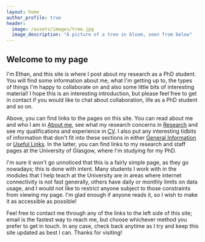 ```yaml
---
layout: home
author_profile: true
header:
  image: /assets/images/tree.jpg
  image_description: "A picture of a tree in bloom, seen from below"
---
```


## Welcome to my page


I'm Ethan, and this site is where I post about my research as a PhD student. You will find some information about me, what I'm getting up to, the types of things I'm happy to collaborate on and also some little bits of interesting material! I hope this is an interesting introduction, but please feel free to get in contact if you would like to chat about collaboration, life as a PhD student and so on.


Above, you can find links to the pages on this site. You can read about me and who I am in [About me](/docs/_pages/about-me/), see what my research concerns in [Research](/docs/_pages/research/overview/) and see my qualifications and experience in [CV](/docs/_pages/cv/). I also put any interesting tidbits of information that don't fit into these sections in either [General Information](/docs/_pages/general-information/) or [Useful Links](/docs/_pages/useful-links/). In the latter, you can find links to my research and staff pages at the University of Glasgow, where I'm studying for my PhD.


I'm sure it won't go unnoticed that this is a fairly simple page, as they go nowadays; this is done with intent. Many students I work with in the modules that I help teach at the University are in areas where internet connectivity is not fast generally, others have daily or monthly limits on data usage, and I would not like to restrict anyone subject to those constraints from viewing my page. I'm glad enough if anyone reads it, so I wish to make it as accessible as possible!


Feel free to contact me through any of the links to the left side of this site; email is the fastest way to reach me, but choose whichever method you prefer to get in touch. In any case, check back anytime as I try and keep this site updated as best I can. Thanks for visiting!
